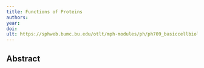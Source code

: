 ```yaml
---
title: Functions of Proteins
authors: 
year: 
doi: 
ult: https://sphweb.bumc.bu.edu/otlt/mph-modules/ph/ph709_basiccellbiology/ph709_basiccellbiology7.html
---
```

## Abstract

